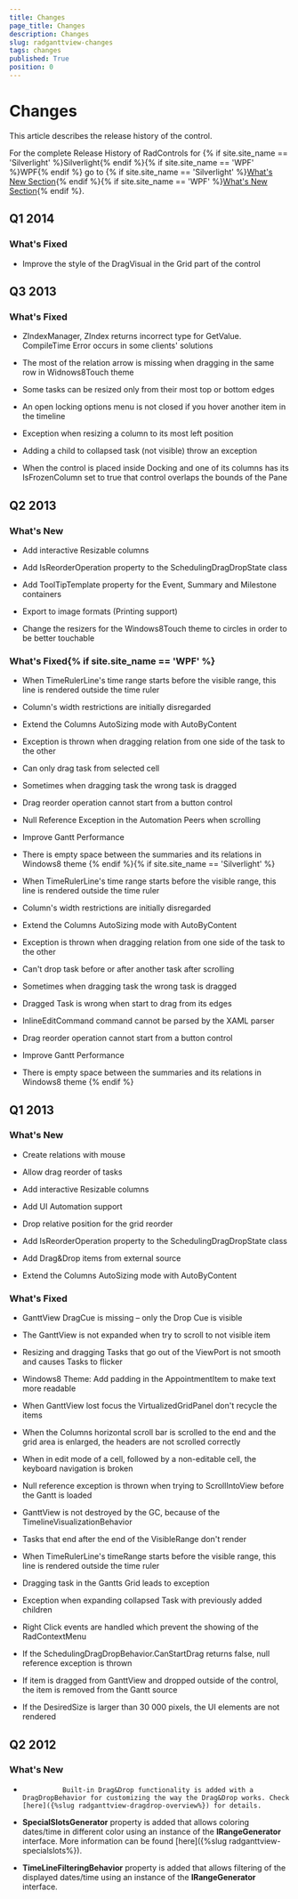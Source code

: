 ```yaml
---
title: Changes
page_title: Changes
description: Changes
slug: radganttview-changes
tags: changes
published: True
position: 0
---
```


# Changes



This article describes the release history of the control.

For the complete Release History of RadControls for {% if site.site_name == 'Silverlight' %}Silverlight{% endif %}{% if site.site_name == 'WPF' %}WPF{% endif %} go to
        {% if site.site_name == 'Silverlight' %}[What's New Section](http://www.telerik.com/products/silverlight/whats-new.aspx){% endif %}{% if site.site_name == 'WPF' %}[What's New Section](http://www.telerik.com/products/wpf/whats-new.aspx){% endif %}.
      

## Q1 2014

### What's Fixed

* Improve the style of the DragVisual in the Grid part of the control
                

## Q3 2013

### What's Fixed

* ZIndexManager, ZIndex returns incorrect type for GetValue. CompileTime Error occurs in some clients' solutions
                

* The most of the relation arrow is missing when dragging in the same row in Widnows8Touch theme
                

* Some tasks can be resized only from their most top or bottom edges
                

* An open locking options menu is not closed if you hover another item in the timeline
                

* Exception when resizing a column to its most left position
                

* Adding a child to collapsed task (not visible) throw an exception
                

* When the control is placed inside Docking and one of its columns has its IsFrozenColumn set to true that control overlaps the bounds of the Pane
                

## Q2 2013

### What's New

* Add interactive Resizable columns
                

* Add IsReorderOperation property to the SchedulingDragDropState class
                

* Add ToolTipTemplate property for the Event, Summary and Milestone containers
                

* Export to image formats (Printing support)
                

* Change the resizers for the Windows8Touch theme to circles in order to be better touchable
                

### What's Fixed{% if site.site_name == 'WPF' %}

* When TimeRulerLine's time range starts before the visible range, this line is rendered outside the time ruler
                  

* Column's width restrictions are initially disregarded
                  

* Extend the Columns AutoSizing mode with AutoByContent
                  

* Exception is thrown when dragging relation from one side of the task to the other
                  

* Can only drag task from selected cell
                  

* Sometimes when dragging task the wrong task is dragged
                  

* Drag reorder operation cannot start from a button control
                  

* Null Reference Exception in the Automation Peers when scrolling
                  

* Improve Gantt Performance
                  

* There is empty space between the summaries and its relations in Windows8 theme
                  {% endif %}{% if site.site_name == 'Silverlight' %}

* When TimeRulerLine's time range starts before the visible range, this line is rendered outside the time ruler
                  

* Column's width restrictions are initially disregarded
                  

* Extend the Columns AutoSizing mode with AutoByContent
                  

* Exception is thrown when dragging relation from one side of the task to the other
                  

* Can't drop task before or after another task after scrolling
                  

* Sometimes when dragging task the wrong task is dragged
                  

* Dragged Task is wrong when start to drag from its edges
                  

* InlineEditCommand command cannot be parsed by the XAML parser
                  

* Drag reorder operation cannot start from a button control
                  

* Improve Gantt Performance
                  

* There is empty space between the summaries and its relations in Windows8 theme
                  {% endif %}

## Q1 2013

### What's New

* Create relations with mouse

* Allow drag reorder of tasks 

* Add interactive Resizable columns

* Add UI Automation support

* Drop relative position for the grid reorder

* Add IsReorderOperation property to the SchedulingDragDropState class

* Add Drag&Drop items from external source

* Extend the Columns AutoSizing mode with AutoByContent

### What's Fixed

* GanttView DragCue is missing – only the Drop Cue is visible

* The GanttView is not expanded when try to scroll to not visible item

* Resizing and dragging Tasks that go out of the ViewPort is not smooth and causes Tasks to flicker

* Windows8 Theme: Add padding in the AppointmentItem to make text more readable

* When GanttView lost focus the VirtualizedGridPanel don't recycle the items

* When the Columns horizontal scroll bar is scrolled to the end and the grid area is enlarged, the headers are not scrolled correctly

* When in edit mode of a cell, followed by a non-editable cell, the keyboard navigation is broken

* Null reference exception is thrown when trying to ScrollIntoView before the Gantt is loaded

* GanttView is not destroyed by the GC, because of the TimelineVisualizationBehavior

* Tasks that end after the end of the VisibleRange don't render

* When TimeRulerLine's timeRange starts before the visible range, this line is rendered outside the time ruler

* Dragging task in the Gantts Grid leads to exception 

* Exception when expanding collapsed Task with previously added children

* Right Click events are handled which prevent the showing of the RadContextMenu

* If the SchedulingDragDropBehavior.CanStartDrag returns false, null reference exception is thrown

* If item is dragged from GanttView and dropped outside of the control, the item is removed from the Gantt source 

* If the DesiredSize is larger than 30 000 pixels, the UI elements are not rendered

## Q2 2012

### What's New

* 
                Built-in Drag&Drop functionality is added with a DragDropBehavior for customizing the way the Drag&Drop works. Check [here]({%slug radganttview-dragdrop-overview%}) for details.
              

* __SpecialSlotsGenerator__ property is added that allows coloring dates/time in different color using an instance of the __IRangeGenerator__ interface. More information can be found [here]({%slug radganttview-specialslots%}).
              

* __TimeLineFilteringBehavior__ property is added that allows filtering of the displayed dates/time using an instance of the __IRangeGenerator__ interface.
              
